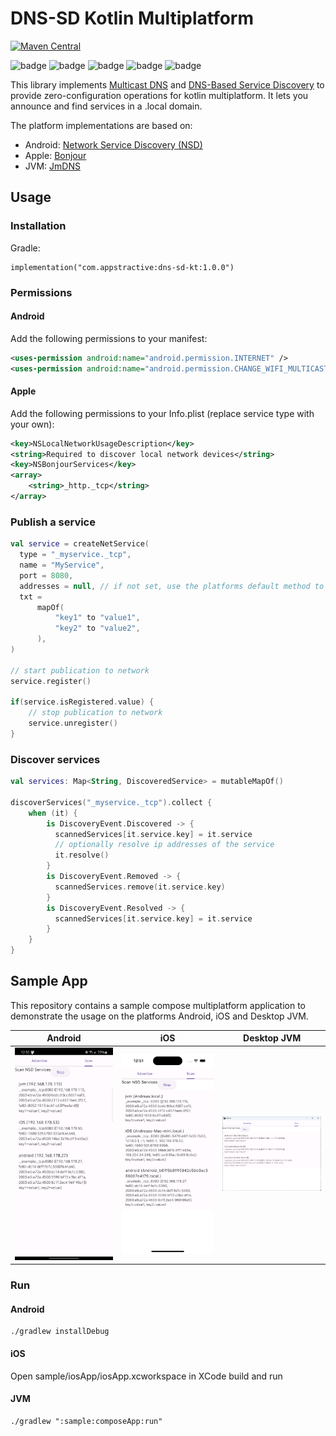 # DNS-SD Kotlin Multiplatform 

[![Maven Central](https://img.shields.io/maven-central/v/com.appstractive/dns-sd-kt?label=Maven%20Central)](https://central.sonatype.com/artifact/com.appstractive/dns-sd-kt)

![badge][badge-android]
![badge][badge-ios]
![badge][badge-macos]
![badge][badge-tvos]
![badge][badge-jvm]

This library implements [Multicast DNS][mdns] and [DNS-Based Service Discovery][dnssd] to provide zero-configuration operations for kotlin multiplatform. It lets you announce and find services in a .local domain.

The platform implementations are based on:

- Android: [Network Service Discovery (NSD)](https://developer.android.com/develop/connectivity/wifi/use-nsd)
- Apple: [Bonjour](https://developer.apple.com/documentation/foundation/bonjour)
- JVM: [JmDNS](https://github.com/jmdns/jmdns)

## Usage

### Installation

Gradle:

```
implementation("com.appstractive:dns-sd-kt:1.0.0")
```

### Permissions

#### Android

Add the following permissions to your manifest:

```Xml
<uses-permission android:name="android.permission.INTERNET" />
<uses-permission android:name="android.permission.CHANGE_WIFI_MULTICAST_STATE" />
```

#### Apple

Add the following permissions to your Info.plist (replace service type with your own):

```Xml
<key>NSLocalNetworkUsageDescription</key>
<string>Required to discover local network devices</string>
<key>NSBonjourServices</key>
<array>
    <string>_http._tcp</string>
</array>
```

### Publish a service

``` kotlin
val service = createNetService(
  type = "_myservice._tcp",
  name = "MyService",
  port = 8080,
  addresses = null, // if not set, use the platforms default method to decide, which addresses to publish
  txt =
      mapOf(
          "key1" to "value1",
          "key2" to "value2",
      ),
)

// start publication to network
service.register()

if(service.isRegistered.value) {
    // stop publication to network
    service.unregister()
}
```

### Discover services

``` kotlin
val services: Map<String, DiscoveredService> = mutableMapOf()

discoverServices("_myservice._tcp").collect {
    when (it) {
        is DiscoveryEvent.Discovered -> {
          scannedServices[it.service.key] = it.service
          // optionally resolve ip addresses of the service
          it.resolve()
        }
        is DiscoveryEvent.Removed -> {
          scannedServices.remove(it.service.key)
        }
        is DiscoveryEvent.Resolved -> {
          scannedServices[it.service.key] = it.service
        }
    }
}
```

## Sample App

This repository contains a sample compose multiplatform application to demonstrate the usage on the platforms Android, iOS and Desktop JVM.

| Android                                                                 | iOS                                                             | Desktop JVM                                                                 |
|-------------------------------------------------------------------------|-----------------------------------------------------------------|-----------------------------------------------------------------------------|
| <img src="assets/ss_android.png" alt="Android Screenshot" width="200"/> | <img src="assets/ss_ios.png" alt="iOS Screenshot" width="200"/> | <img src="assets/ss_desktop.png" alt="Desktop JVM Screenshot" width="200"/> |

### Run

#### Android

```
./gradlew installDebug
```

#### iOS

Open sample/iosApp/iosApp.xcworkspace in XCode build and run

#### JVM

```
./gradlew ":sample:composeApp:run"
```


[mdns]: https://tools.ietf.org/html/rfc6762
[dnssd]: https://tools.ietf.org/html/rfc6763
[badge-android]: http://img.shields.io/badge/platform-android-6EDB8D.svg?style=flat
[badge-ios]: http://img.shields.io/badge/platform-ios-CDCDCD.svg?style=flat
[badge-macos]: http://img.shields.io/badge/platform-macos-111111.svg?style=flat
[badge-tvos]: http://img.shields.io/badge/platform-tvos-808080.svg?style=flat
[badge-jvm]: http://img.shields.io/badge/platform-jvm-CDCDCD.svg?style=flat
